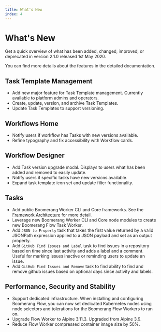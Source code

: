 ```yaml
---
title: What's New
index: 4
---
```


# What's New

Get a quick overview of what has been added, changed, improved, or deprecated in version 2.1.0 released 1st May 2020.

You can find more details about the features in the detailed documentation.

## Task Template Management

- Add new major feature for Task Template management. Currently available to platform admins and operators.
- Create, update, version, and archive Task Templates.
- Update Task Templates to support versioning.

## Workflows Home

- Notify users if workflow has Tasks with new versions available.
- Refine typography and fix accessibility with Workflow cards.

## Workflow Designer

- Add Task version upgrade modal. Displays to users what has been added and removed to easily update.
- Notify users if specific tasks have new versions available.
- Expand task template icon set and update filter functionality.

## Tasks

- Add public Boomerang Worker CLI and Core frameworks. See the [Framework Architecture](/boomerang-flow/architecture/frameworks/) for more detail.
- Leverage new Boomerang Worker CLI and Core node modules to create new Boomerang Flow Task Worker.
- Add `JSON to Property` task that takes the first value returned by a valid JSONPath expression applied to a JSON payload and set as an output property.
- Add `GitHub Find Issues and Label` task to find issues in a repository based on time since last activity and adds a label and a comment. Useful for marking issues inactive or reminding users to update an issue.
- Add `GitHub Find Issues and Remove` task to find ability to find and remove github issues based on optional days since activity and labels.

## Performance, Security and Stability

- Support dedicated infrastructure. When installing and configuring Boomerang Flow, you can now set dedicated Kubernetes nodes using node selectors and tolerations for the Boomerang Flow Workers to run on.
- Upgrade Flow Worker to Alpine 3.11.3. Upgraded from Alpine 3.9.
- Reduce Flow Worker compressed container image size by 50%.
